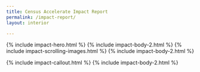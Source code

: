 ```yaml
---
title: Census Accelerate Impact Report
permalink: /impact-report/
layout: interior

---
```


{% include impact-hero.html %}
{% include impact-body-2.html %}
{% include impact-scrolling-images.html %}
{% include impact-body-2.html %}
<!-- {% include impact-timeline.html %} -->
{% include impact-callout.html %}
{% include impact-body-2.html %}
